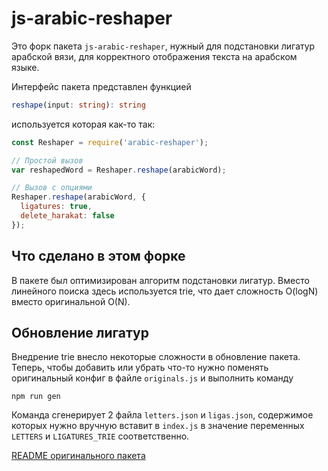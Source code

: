 # js-arabic-reshaper

Это форк пакета `js-arabic-reshaper`, нужный для подстановки лигатур арабской вязи, для корректного отображения текста на арабском языке.

Интерфейс пакета представлен функцией 

```ts
reshape(input: string): string
```

используется которая как-то так:

```javascript
const Reshaper = require('arabic-reshaper');

// Простой вызов
var reshapedWord = Reshaper.reshape(arabicWord);

// Вызов с опциями
Reshaper.reshape(arabicWord, {
  ligatures: true,
  delete_harakat: false
});
```

## Что сделано в этом форке

В пакете был оптимизирован алгоритм подстановки лигатур. Вместо линейного поиска здесь используется trie, что дает сложность O(logN) вместо оригинальной O(N).

## Обновление лигатур

Внедрение trie внесло некоторые сложности в обновление пакета. Теперь, чтобы добавить или убрать что-то нужно поменять оригинальный конфиг в файле `originals.js` и выполнить команду

```
npm run gen
```

Команда сгенерирует 2 файла `letters.json` и `ligas.json`, содержимое которых нужно вручную вставит в `index.js` в значение переменных `LETTERS` и `LIGATURES_TRIE` соответственно.

[README оригинального пакета](ORIGIN_README.md)